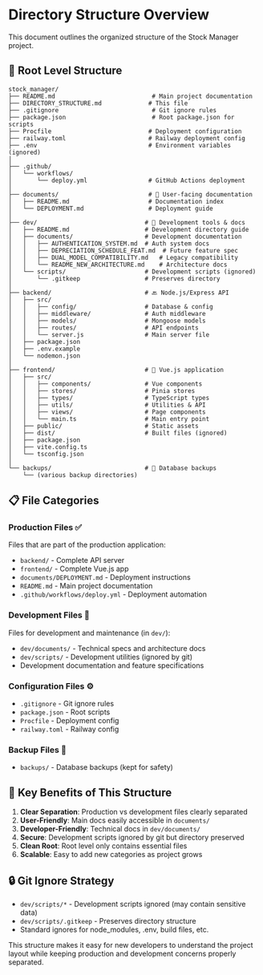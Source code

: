 # Directory Structure Overview

This document outlines the organized structure of the Stock Manager project.

## 📁 Root Level Structure

```
stock_manager/
├── README.md                           # Main project documentation
├── DIRECTORY_STRUCTURE.md             # This file
├── .gitignore                          # Git ignore rules
├── package.json                        # Root package.json for scripts
├── Procfile                           # Deployment configuration
├── railway.toml                       # Railway deployment config
├── .env                               # Environment variables (ignored)
│
├── .github/
│   └── workflows/
│       └── deploy.yml                 # GitHub Actions deployment
│
├── documents/                         # 📄 User-facing documentation
│   ├── README.md                      # Documentation index
│   └── DEPLOYMENT.md                  # Deployment guide
│
├── dev/                              # 🔧 Development tools & docs
│   ├── README.md                     # Development directory guide
│   ├── documents/                    # Development documentation
│   │   ├── AUTHENTICATION_SYSTEM.md  # Auth system docs
│   │   ├── DEPRECIATION_SCHEDULE_FEAT.md  # Future feature spec
│   │   ├── DUAL_MODEL_COMPATIBILITY.md   # Legacy compatibility
│   │   └── README_NEW_ARCHITECTURE.md    # Architecture docs
│   └── scripts/                      # Development scripts (ignored)
│       └── .gitkeep                  # Preserves directory
│
├── backend/                          # 🔙 Node.js/Express API
│   ├── src/
│   │   ├── config/                   # Database & config
│   │   ├── middleware/               # Auth middleware
│   │   ├── models/                   # Mongoose models
│   │   ├── routes/                   # API endpoints
│   │   └── server.js                 # Main server file
│   ├── package.json
│   ├── .env.example
│   └── nodemon.json
│
├── frontend/                         # 🎨 Vue.js application
│   ├── src/
│   │   ├── components/               # Vue components
│   │   ├── stores/                   # Pinia stores
│   │   ├── types/                    # TypeScript types
│   │   ├── utils/                    # Utilities & API
│   │   ├── views/                    # Page components
│   │   └── main.ts                   # Main entry point
│   ├── public/                       # Static assets
│   ├── dist/                         # Built files (ignored)
│   ├── package.json
│   ├── vite.config.ts
│   └── tsconfig.json
│
└── backups/                          # 💾 Database backups
    └── (various backup directories)
```

## 📋 File Categories

### Production Files ✅
Files that are part of the production application:
- `backend/` - Complete API server
- `frontend/` - Complete Vue.js app  
- `documents/DEPLOYMENT.md` - Deployment instructions
- `README.md` - Main project documentation
- `.github/workflows/deploy.yml` - Deployment automation

### Development Files 🔧  
Files for development and maintenance (in `dev/`):
- `dev/documents/` - Technical specs and architecture docs
- `dev/scripts/` - Development utilities (ignored by git)
- Development documentation and feature specifications

### Configuration Files ⚙️
- `.gitignore` - Git ignore rules
- `package.json` - Root scripts
- `Procfile` - Deployment config  
- `railway.toml` - Railway config

### Backup Files 💾
- `backups/` - Database backups (kept for safety)

## 🎯 Key Benefits of This Structure

1. **Clear Separation**: Production vs development files clearly separated
2. **User-Friendly**: Main docs easily accessible in `documents/`  
3. **Developer-Friendly**: Technical docs in `dev/documents/`
4. **Secure**: Development scripts ignored by git but directory preserved
5. **Clean Root**: Root level only contains essential files
6. **Scalable**: Easy to add new categories as project grows

## 🔒 Git Ignore Strategy

- `dev/scripts/*` - Development scripts ignored (may contain sensitive data)
- `dev/scripts/.gitkeep` - Preserves directory structure
- Standard ignores for node_modules, .env, build files, etc.

This structure makes it easy for new developers to understand the project layout while keeping production and development concerns properly separated.
